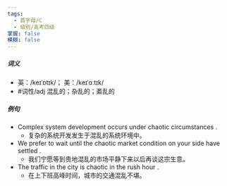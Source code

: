 ```yaml
---
tags:
  - 首字母/C
  - 级别/高考四级
掌握: false
模糊: false
---
```

##### 词义
- 英：/keɪˈɒtɪk/； 美：/keɪˈɑːtɪk/
- #词性/adj  混乱的；杂乱的；紊乱的
##### 例句
- Complex system development occurs under chaotic circumstances .
	- 复杂的系统开发发生于混乱的系统环境中。
- We prefer to wait until the chaotic market condition on your side have settled .
	- 我们宁愿等到贵地混乱的市场平静下来以后再谈这宗生意。
- The traffic in the city is chaotic in the rush hour .
	- 在上下班高峰时间，城市的交通混乱不堪。
